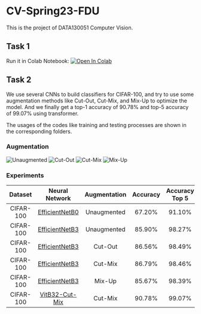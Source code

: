 # CV-Spring23-FDU

This is the project of DATA130051 Computer Vision.

## Task 1

Run it in Colab Notebook: [![Open In Colab](https://colab.research.google.com/assets/colab-badge.svg)](https://colab.research.google.com/drive/1mr8yziuhmGQoFeQspqY-ks3Ga_iU8Lnr?usp=sharing)

## Task 2

We use several CNNs to build classifiers for CIFAR-100, and try to use some augmentation methods like Cut-Out, Cut-Mix, and Mix-Up to optimize the model. And we finally get a top-1 accuracy of 90.78% and top-5 accuracy of 99.07% using transformer.

The usages of the codes like training and testing processes are shown in the corresponding folders.

### Augmentation

<img alt="Unaugmented" src="https://github.com/tianyue58/CV_Final/assets/77108843/6cfc91f0-fd41-4957-a9d0-322bcd9e2655">

<img alt="Cut-Out" src="https://github.com/tianyue58/CV_Final/assets/77108843/19aa9c63-b7ae-443d-befa-d0a047928aca">

<img alt="Cut-Mix" src="https://github.com/tianyue58/CV_Final/assets/77108843/e4b71f7e-686c-4d89-8d64-f0be50d04aaa">

<img alt="Mix-Up" src="https://github.com/tianyue58/CV_Final/assets/77108843/7ac36af1-b5f9-468f-90f0-e8bcf3a91364">

### Experiments

|  Dataset  |                                             Neural Network                                              | Augmentation | Accuracy | Accuracy Top 5 |
| :-------: | :-----------------------------------------------------------------------------------------------------: | :----------: | :------: | :------------: |
| CIFAR-100 | [EfficientNetB0](https://drive.google.com/file/d/1uS_0EVjXI0ZCxQuSfibPd6pwvLIbp3EY/view?usp=share_link) | Unaugmented  |  67.20%  |     91.10%     |
| CIFAR-100 | [EfficientNetB3](https://drive.google.com/file/d/1xFMOuPn8vf55dx57NaYuMZq6A-rn8oGe/view?usp=share_link) | Unaugmented  |  85.90%  |     98.27%     |
| CIFAR-100 | [EfficientNetB3](https://drive.google.com/file/d/1XeSawySV9PwkvcAvHtPMQjSNO-tLjnUT/view?usp=share_link) |   Cut-Out    |  86.56%  |     98.49%     |
| CIFAR-100 | [EfficientNetB3](https://drive.google.com/file/d/1e58zfXlcOxf74zKYt3RVzxzfURkLg7lZ/view?usp=share_link) |   Cut-Mix    |  86.79%  |     98.46%     |
| CIFAR-100 | [EfficientNetB3](https://drive.google.com/file/d/1RUPFcfR3OkUNorQ19QIvbG2yQQrFB7sV/view?usp=share_link) |    Mix-Up    |  85.67%  |     98.39%     |
| CIFAR-100 | [VitB32-Cut-Mix](https://drive.google.com/file/d/1qC3C4FZ721rVoAat739uPHGhm1bP7bZk/view?usp=share_link) |   Cut-Mix    |  90.78%  |     99.07%     |

